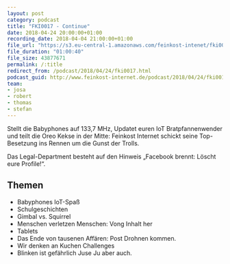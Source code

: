 ```yaml
---
layout: post
category: podcast
title: "FKI0017 - Continue"
date: 2018-04-24 20:00:00+01:00
recording_date: 2018-04-04 21:00:00+01:00
file_url: "https://s3.eu-central-1.amazonaws.com/feinkost-intenet/fki0017.mp3"
file_duration: "01:00:40"
file_size: 43877671
permalink: /:title
redirect_from: /podcast/2018/04/24/fki0017.html
podcast_guid: http://www.feinkost-internet.de/podcast/2018/04/24/fki0017.html
team:
- josa
- robert
- thomas
- stefan
---
```

Stellt die Babyphones auf 133,7 MHz, Updatet euren IoT Bratpfannenwender und teilt die Oreo Kekse in der Mitte: Feinkost Internet schickt seine Top-Besetzung ins Rennen um die Gunst der Trolls.

Das Legal-Department besteht auf den Hinweis „Facebook brennt: Löscht eure Profile!“.

## Themen

- Babyphones IoT-Spaß
- Schulgeschichten
- Gimbal vs. Squirrel
- Menschen verletzen Menschen: Vong Inhalt her
- Tablets
- Das Ende von tausenen Affären: Post Drohnen kommen.
- Wir denken an Kuchen Challenges
- Blinken ist gefährlich Juse Ju aber auch.
